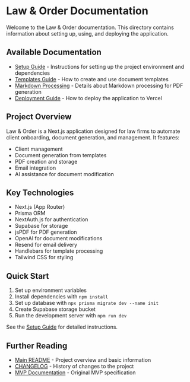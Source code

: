 # Law & Order Documentation

Welcome to the Law & Order documentation. This directory contains information about setting up, using, and deploying the application.

## Available Documentation

- [Setup Guide](setup.md) - Instructions for setting up the project environment and dependencies
- [Templates Guide](templates.md) - How to create and use document templates
- [Markdown Processing](markdown-processing.md) - Details about Markdown processing for PDF generation
- [Deployment Guide](deployment.md) - How to deploy the application to Vercel

## Project Overview

Law & Order is a Next.js application designed for law firms to automate client onboarding, document generation, and management. It features:

- Client management
- Document generation from templates
- PDF creation and storage
- Email integration
- AI assistance for document modification

## Key Technologies

- Next.js (App Router)
- Prisma ORM
- NextAuth.js for authentication
- Supabase for storage
- jsPDF for PDF generation
- OpenAI for document modifications
- Resend for email delivery
- Handlebars for template processing
- Tailwind CSS for styling

## Quick Start

1. Set up environment variables
2. Install dependencies with `npm install`
3. Set up database with `npx prisma migrate dev --name init`
4. Create Supabase storage bucket
5. Run the development server with `npm run dev`

See the [Setup Guide](setup.md) for detailed instructions.

## Further Reading

- [Main README](../README.md) - Project overview and basic information
- [CHANGELOG](../CHANGELOG.md) - History of changes to the project
- [MVP Documentation](../mvp.md) - Original MVP specification 